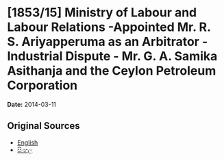 # [1853/15] Ministry of Labour and Labour Relations -Appointed Mr. R. S. Ariyapperuma as an Arbitrator - Industrial Dispute - Mr. G. A. Samika Asithanja and the Ceylon Petroleum Corporation

**Date:** 2014-03-11

## Original Sources

- [English](https://documents.gov.lk/view/extra-gazettes/2014/3/1853-15_E.pdf)
- [සිංහල](https://documents.gov.lk/view/extra-gazettes/2014/3/1853-15_S.pdf)
